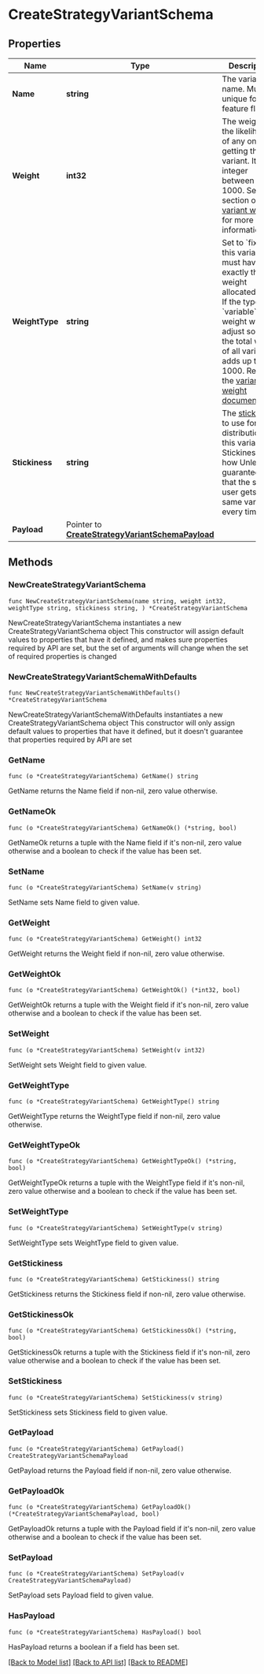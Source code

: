 # CreateStrategyVariantSchema

## Properties

Name | Type | Description | Notes
------------ | ------------- | ------------- | -------------
**Name** | **string** | The variant name. Must be unique for this feature flag | 
**Weight** | **int32** | The weight is the likelihood of any one user getting this variant. It is an integer between 0 and 1000. See the section on [variant weights](https://docs.getunleash.io/reference/feature-toggle-variants#variant-weight) for more information | 
**WeightType** | **string** | Set to &#x60;fix&#x60; if this variant must have exactly the weight allocated to it. If the type is &#x60;variable&#x60;, the weight will adjust so that the total weight of all variants adds up to 1000. Refer to the [variant weight documentation](https://docs.getunleash.io/reference/feature-toggle-variants#variant-weight). | 
**Stickiness** | **string** | The [stickiness](https://docs.getunleash.io/reference/feature-toggle-variants#variant-stickiness) to use for distribution of this variant. Stickiness is how Unleash guarantees that the same user gets the same variant every time | 
**Payload** | Pointer to [**CreateStrategyVariantSchemaPayload**](CreateStrategyVariantSchemaPayload.md) |  | [optional] 

## Methods

### NewCreateStrategyVariantSchema

`func NewCreateStrategyVariantSchema(name string, weight int32, weightType string, stickiness string, ) *CreateStrategyVariantSchema`

NewCreateStrategyVariantSchema instantiates a new CreateStrategyVariantSchema object
This constructor will assign default values to properties that have it defined,
and makes sure properties required by API are set, but the set of arguments
will change when the set of required properties is changed

### NewCreateStrategyVariantSchemaWithDefaults

`func NewCreateStrategyVariantSchemaWithDefaults() *CreateStrategyVariantSchema`

NewCreateStrategyVariantSchemaWithDefaults instantiates a new CreateStrategyVariantSchema object
This constructor will only assign default values to properties that have it defined,
but it doesn't guarantee that properties required by API are set

### GetName

`func (o *CreateStrategyVariantSchema) GetName() string`

GetName returns the Name field if non-nil, zero value otherwise.

### GetNameOk

`func (o *CreateStrategyVariantSchema) GetNameOk() (*string, bool)`

GetNameOk returns a tuple with the Name field if it's non-nil, zero value otherwise
and a boolean to check if the value has been set.

### SetName

`func (o *CreateStrategyVariantSchema) SetName(v string)`

SetName sets Name field to given value.


### GetWeight

`func (o *CreateStrategyVariantSchema) GetWeight() int32`

GetWeight returns the Weight field if non-nil, zero value otherwise.

### GetWeightOk

`func (o *CreateStrategyVariantSchema) GetWeightOk() (*int32, bool)`

GetWeightOk returns a tuple with the Weight field if it's non-nil, zero value otherwise
and a boolean to check if the value has been set.

### SetWeight

`func (o *CreateStrategyVariantSchema) SetWeight(v int32)`

SetWeight sets Weight field to given value.


### GetWeightType

`func (o *CreateStrategyVariantSchema) GetWeightType() string`

GetWeightType returns the WeightType field if non-nil, zero value otherwise.

### GetWeightTypeOk

`func (o *CreateStrategyVariantSchema) GetWeightTypeOk() (*string, bool)`

GetWeightTypeOk returns a tuple with the WeightType field if it's non-nil, zero value otherwise
and a boolean to check if the value has been set.

### SetWeightType

`func (o *CreateStrategyVariantSchema) SetWeightType(v string)`

SetWeightType sets WeightType field to given value.


### GetStickiness

`func (o *CreateStrategyVariantSchema) GetStickiness() string`

GetStickiness returns the Stickiness field if non-nil, zero value otherwise.

### GetStickinessOk

`func (o *CreateStrategyVariantSchema) GetStickinessOk() (*string, bool)`

GetStickinessOk returns a tuple with the Stickiness field if it's non-nil, zero value otherwise
and a boolean to check if the value has been set.

### SetStickiness

`func (o *CreateStrategyVariantSchema) SetStickiness(v string)`

SetStickiness sets Stickiness field to given value.


### GetPayload

`func (o *CreateStrategyVariantSchema) GetPayload() CreateStrategyVariantSchemaPayload`

GetPayload returns the Payload field if non-nil, zero value otherwise.

### GetPayloadOk

`func (o *CreateStrategyVariantSchema) GetPayloadOk() (*CreateStrategyVariantSchemaPayload, bool)`

GetPayloadOk returns a tuple with the Payload field if it's non-nil, zero value otherwise
and a boolean to check if the value has been set.

### SetPayload

`func (o *CreateStrategyVariantSchema) SetPayload(v CreateStrategyVariantSchemaPayload)`

SetPayload sets Payload field to given value.

### HasPayload

`func (o *CreateStrategyVariantSchema) HasPayload() bool`

HasPayload returns a boolean if a field has been set.


[[Back to Model list]](../README.md#documentation-for-models) [[Back to API list]](../README.md#documentation-for-api-endpoints) [[Back to README]](../README.md)


